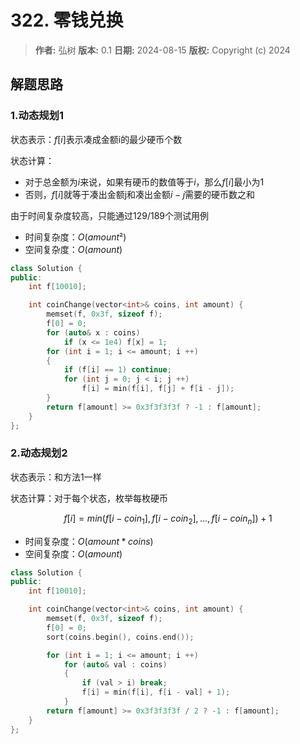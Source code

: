 # 322. 零钱兑换

> **作者:** 弘树
> **版本:** 0.1
> **日期:** 2024-08-15
> **版权:** Copyright (c) 2024

## 解题思路
### 1.动态规划1

状态表示：$f[i]$表示凑成金额i的最少硬币个数

状态计算：

- 对于总金额为$i$来说，如果有硬币的数值等于$i$，那么$f[i]$最小为1
- 否则，$f[i]$就等于凑出金额j和凑出金额$i-j$需要的硬币数之和

由于时间复杂度较高，只能通过129/189个测试用例

- 时间复杂度：$O(amount²)$
- 空间复杂度：$O(amount)$

```C++
class Solution {
public:
    int f[10010];

    int coinChange(vector<int>& coins, int amount) {
        memset(f, 0x3f, sizeof f);
        f[0] = 0;
        for (auto& x : coins) 
            if (x <= 1e4) f[x] = 1;
        for (int i = 1; i <= amount; i ++)
        {
            if (f[i] == 1) continue;
            for (int j = 0; j < i; j ++)
                f[i] = min(f[i], f[j] + f[i - j]);
        }
        return f[amount] >= 0x3f3f3f3f ? -1 : f[amount];
    }
};
```

### 2.动态规划2

状态表示：和方法1一样

状态计算：对于每个状态，枚举每枚硬币

$$
	f[i] = min(f[i - coin_1], f[i - coin_2], ..., f[i - coin_n]) + 1
$$

- 时间复杂度：$O(amount * coins)$
- 空间复杂度：$O(amount)$

```C++
class Solution {
public:
    int f[10010];

    int coinChange(vector<int>& coins, int amount) {
        memset(f, 0x3f, sizeof f);
        f[0] = 0;
        sort(coins.begin(), coins.end());

        for (int i = 1; i <= amount; i ++)
            for (auto& val : coins)
            {
                if (val > i) break;
                f[i] = min(f[i], f[i - val] + 1);
            }
        return f[amount] >= 0x3f3f3f3f / 2 ? -1 : f[amount];
    }
};
```